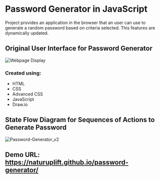 # Password Generator in JavaScript

Project provides an application in the browser that an user can use to generate a random password based on criteria selected. This features are dynamically updated.

## Original User Interface for Password Generator
![Webpage Display](https://github.com/naturuplift/password-generator/assets/23546356/8b13689b-a196-477e-a311-483ef9e040fa)


### Created using:

* HTML
* CSS
* Advanced CSS
* JavaScript
* Draw.io

## State Flow Diagram for Sequences of Actions to Generate Password
![Password-Generator_v2](https://github.com/naturuplift/password-generator/assets/23546356/8040efc9-da89-436d-be66-115c5c50f2a8)

## Demo URL: https://naturuplift.github.io/password-generator/
